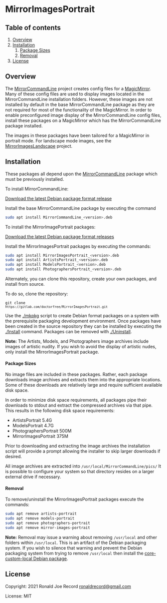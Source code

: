 # MirrorImagesPortrait

## Table of contents

1. [Overview](#overview)
1. [Installation](#installation)
	1. [Package Sizes](#package-sizes)
	1. [Removal](#removal)
1. [License](#license)

## Overview

The [MirrorCommandLine](https://gitlab.com/doctorfree/MirrorCommandLine) project
creates config files for a [MagicMirror](https://magicmirror.builders/). Many of
these config files are used to display images located in the MirrorCommandLine
installation folders. However, these images are not installed by default in the
base MirrorCommandLine package as they are not required for most of the
functionality of the MagicMirror. In order to enable preconfigured image display
of the MirrorCommandLine config files, install these packages on a MagicMirror
which has the MirrorCommandLine package installed.

The images in these packages have been tailored for a MagicMirror in portrait mode.
For landscape mode images, see the
[MirrorImagesLandscape](https://gitlab.com/doctorfree/MirrorImagesLandscape) project.

## Installation

These packages all depend upon the
[MirrorCommandLine](https://gitlab.com/doctorfree/MirrorCommandLine)
package which must be previously installed.

To install MirrorCommandLine:

[Download the latest Debian package format release](https://gitlab.com/doctorfree/MirrorCommandLine/-/releases)

Install the base MirrorCommandLine package by executing the command

```bash
sudo apt install MirrorCommandLine_<version>.deb
```

To install the MirrorImagePortrait packages:

[Download the latest Debian package format releases](https://gitlab.com/doctorfree/MirrorImagesPortrait/-/releases)

Install the MirrorImagesPortrait packages by executing the commands:

```bash
sudo apt install MirrorImagesPortrait_<version>.deb
sudo apt install ArtistsPortrait_<version>.deb
sudo apt install ModelsPortrait_<version>.deb
sudo apt install PhotographersPortrait_<version>.deb
```

Alternately, you can clone this repository, create your own packages, and
install from source.

To do so, clone the repository:

<code>git clone `https://gitlab.com/doctorfree/MirrorImagesPortrait.git`</code>

Use the [./mkpkg](mkpkg) script to create Debian format packages on a system with
the prerequisite packaging development environment. Once packages have been
created in the source repository they can be installed by executing the
[./Install](Install) command. Packages can be removed with [./Uninstall](Uninstall).

**Note:** The Artists, Models, and Photographers image archives include images
of artistic nudity. If you wish to avoid the display of artistic nudes, only
install the MirrorImagesPortrait package.

#### Package Sizes

No image files are included in these packages. Rather, each package downloads
image archives and extracts them into the appropriate locations. Some of these
downloads are relatively large and require sufficient available disk space.

In order to minimize disk space requirements, all packages pipe their downloads
to stdout and extract the compressed archives via that pipe. This results in the
following disk space requirements:

- ArtistsPortrait       5.4G
- ModelsPortrait        4.7G
- PhotographersPortrait 500M
- MirrorImagesPortrait  375M

Prior to downloading and extracting the image archives the installation script
will provide a prompt allowing the installer to skip larger downloads if desired.

All image archives are extracted into `/usr/local/MirrorCommandLine/pics/`
It is possible to configure your system so that directory resides on a larger
external drive if necessary.

#### Removal

To remove/uninstall the MirrorImagesPortrait packages execute the commands:

```bash
sudo apt remove artists-portrait
sudo apt remove models-portrait
sudo apt remove photographers-portrait
sudo apt remove mirror-images-portrait
```

**Note:** Removal may issue a warning about removing `/usr/local` and other
folders within `/usr/local`. This is an artifact of the Debian packaging system.
If you wish to silence that warning and prevent the Debian packaging system from
trying to remove `/usr/local` then install the
[core-custom-local Debian package](https://gitlab.com/doctorfree/core-custom-local/-/releases).

## License

Copyright: 2021 Ronald Joe Record <ronaldrecord@gmail.com>

License: MIT
